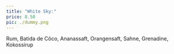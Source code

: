 ```yaml
---
title: "White Sky:"
price: 8.50
pic: ./dummy.png
---
```


Rum, Batida de Côco, Ananassaft, Orangensaft, Sahne, Grenadine, Kokossirup
